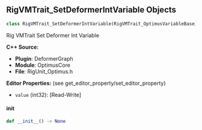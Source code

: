 ## RigVMTrait_SetDeformerIntVariable Objects

```python
class RigVMTrait_SetDeformerIntVariable(RigVMTrait_OptimusVariableBase)
```

Rig VMTrait Set Deformer Int Variable

**C++ Source:**

- **Plugin**: DeformerGraph
- **Module**: OptimusCore
- **File**: RigUnit_Optimus.h

**Editor Properties:** (see get_editor_property/set_editor_property)

- ``value`` (int32):  [Read-Write]

<a id="unreal.RigVMTrait_SetDeformerIntVariable.__init__"></a>

#### __init__

```python
def __init__() -> None
```

<a id="unreal.RigVMTrait_SetDeformerIntArrayVariable"></a>